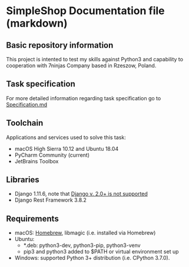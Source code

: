 # SimpleShop Documentation file (markdown)

## Basic repository information
This project is intented to test my skills against Python3 and capability to cooperation with 7ninjas Company based in Rzeszow, Poland.

## Task specification
For more detailed information regarding task specification go to [Specification.md](ProjectSpecification/Specification.md)

## Toolchain
Applications and services used to solve this task:
* macOS High Sierra 10.12 and Ubuntu 18.04
* PyCharm Community (current)
* JetBrains Toolbox

## Libraries
* Django 1.11.6, note that [Django v. 2.0+ is not supported](KB/KB1000.md)
* Django Rest Framework 3.8.2

## Requirements
- macOS: [Homebrew](https://brew.sh), libmagic (i.e. installed via Homebrew)
- Ubuntu: 
    - *.deb: python3-dev, python3-pip, python3-venv 
    - pip3 and python3 added to $PATH or virtual environment set up
- Windows: supported Python 3+ distribution (i.e. CPython 3.7.0). 